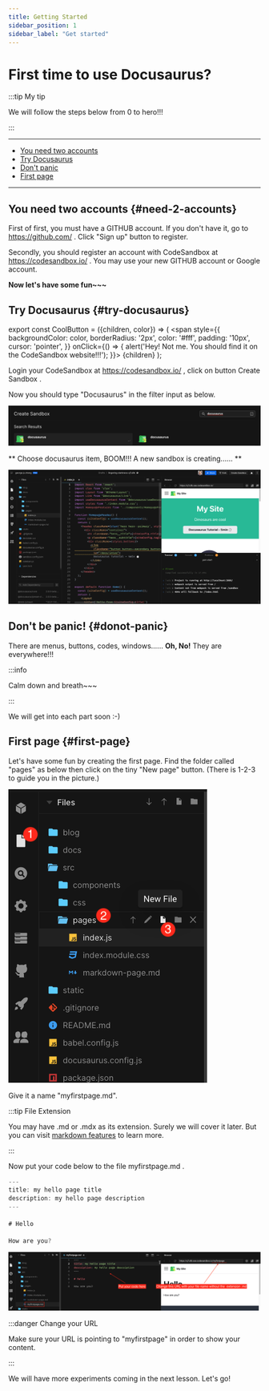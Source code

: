 ```yaml
---
title: Getting Started
sidebar_position: 1
sidebar_label: "Get started"
---
```

# First time to use Docusaurus?

:::tip My tip

We will follow the steps below from 0 to hero!!!

:::

---

- [You need two accounts](#need-2-accounts)
- [Try Docusaurus](#try-docusaurus)
- [Don't panic](#donot-panic)
- [First page](#first-page)

---

## You need two accounts {#need-2-accounts}

First of first, you must have a GITHUB account. If you don't have it, go to https://github.com/ . Click "Sign up" button to register.

Secondly, you should register an account with CodeSandbox at https://codesandbox.io/ . You may use your new GITHUB account or Google account.

**Now let's have some fun~~~**

## Try Docusaurus {#try-docusaurus}

export const CoolButton = ({children, color}) => (
  <span
    style={{
      backgroundColor: color,
      borderRadius: '2px',
      color: '#fff',
      padding: '10px',
      cursor: 'pointer',
    }}
    onClick={() => {
      alert('Hey! Not me. You should find it on the CodeSandbox website!!!');
    }}>
    {children}
  </span>
);

Login your CodeSandbox at https://codesandbox.io/ , click on button <CoolButton color="rgb(9, 113, 241)">Create Sandbox</CoolButton> .

Now you should type "Docusaurus" in the filter input as below.

![template filter](/img/docs/docusaurus/template_filter.png)

** Choose docusaurus item, BOOM!!! A new sandbox is creating...... **

![Codesandbox Docusaurus](/img/docs/docusaurus/codesandbox_docusaurus.png)

## Don't be panic! {#donot-panic}

There are menus, buttons, codes, windows...... **Oh, No!** They are everywhere!!!

:::info

Calm down and breath~~~

:::

We will get into each part soon :-)

## First page {#first-page}

Let's have some fun by creating the first page. Find the folder called "pages" as below then click on the tiny "New page" button. (There is 1-2-3 to guide you in the picture.)

![Create page](/img/docs/docusaurus/createpage_bar.png)

Give it a name "myfirstpage.md".

:::tip File Extension

You may have .md or .mdx as its extension. 
Surely we will cover it later. But you can visit [markdown features](https://docusaurus.io/docs/markdown-features) to learn more.

:::

Now put your code below to the file myfirstpage.md .

```jsx title="src/pages/myfirstpage.md"
---
title: my hello page title
description: my hello page description
---

# Hello

How are you?
```

![First page code](/img/docs/docusaurus/firstcoding_page_md.png)

:::danger Change your URL

Make sure your URL is pointing to "myfirstpage" in order to show your content.

:::

We will have more experiments coming in the next lesson. Let's go!